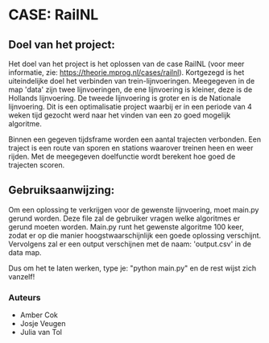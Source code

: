 # CASE: RailNL

## Doel van het project:
Het doel van het project is het oplossen van de case RailNL (voor meer informatie, zie: https://theorie.mprog.nl/cases/railnl). Kortgezegd is het uiteindelijke doel het verbinden van trein-lijnvoeringen. Meegegeven in de map 'data' zijn twee lijnvoeringen, de ene lijnvoering is kleiner, deze is de Hollands lijnvoering. De tweede lijnvoering is groter en is de Nationale lijnvoering. Dit is een optimalisatie project waarbij er in een periode van 4 weken tijd gezocht werd naar het vinden van een zo goed mogelijk algoritme.


Binnen een gegeven tijdsframe worden een aantal trajecten verbonden. Een traject is een route van sporen en stations waarover treinen heen en weer rijden. Met de meegegeven doelfunctie wordt berekent hoe goed de trajecten scoren.

## Gebruiksaanwijzing:
Om een oplossing te verkrijgen voor de gewenste lijnvoering, moet main.py gerund worden. Deze file zal de gebruiker vragen welke algoritmes er gerund moeten worden. Main.py runt het gewenste algoritme 100 keer, zodat er op die manier hoogstwaarschijnlijk een goede oplossing verschijnt. Vervolgens zal er een output verschijnen met de naam: 'output.csv' in de data map. 

Dus om het te laten werken, type je: "python main.py" en de rest wijst zich vanzelf!

### Auteurs
* Amber Cok
* Josje Veugen
* Julia van Tol
